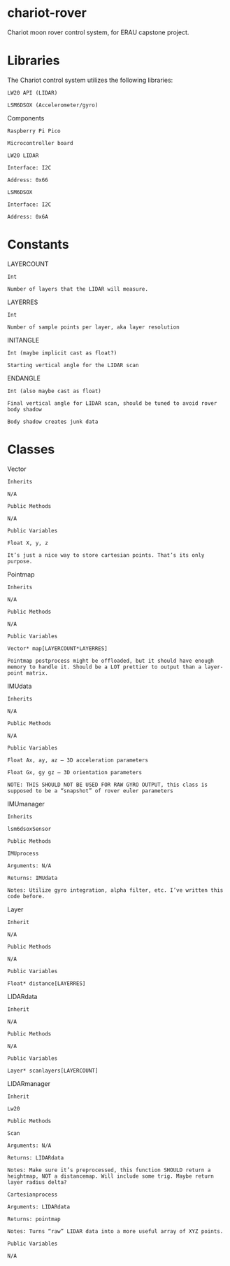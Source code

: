 # chariot-rover
Chariot moon rover control system, for ERAU capstone project.

# Libraries 

The Chariot control system utilizes the following libraries: 

    LW20 API (LIDAR) 

    LSM6DSOX (Accelerometer/gyro) 

Components 

    Raspberry Pi Pico 

    Microcontroller board 

    LW20 LIDAR 

    Interface: I2C 

    Address: 0x66 

    LSM6DSOX 

    Interface: I2C 

    Address: 0x6A 

# Constants 

LAYERCOUNT 

    Int 

    Number of layers that the LIDAR will measure. 

LAYERRES 

    Int 

    Number of sample points per layer, aka layer resolution 

INITANGLE 

    Int (maybe implicit cast as float?) 

    Starting vertical angle for the LIDAR scan 

ENDANGLE 

    Int (also maybe cast as float) 

    Final vertical angle for LIDAR scan, should be tuned to avoid rover body shadow 

    Body shadow creates junk data 

# Classes 

Vector 

    Inherits 

    N/A 

    Public Methods 

    N/A 

    Public Variables 

    Float X, y, z 

    It’s just a nice way to store cartesian points. That’s its only purpose. 

Pointmap 

    Inherits 

    N/A 

    Public Methods 

    N/A 

    Public Variables 

    Vector* map[LAYERCOUNT*LAYERRES] 

    Pointmap postprocess might be offloaded, but it should have enough memory to handle it. Should be a LOT prettier to output than a layer-point matrix. 

IMUdata 

    Inherits 

    N/A 

    Public Methods 

    N/A 

    Public Variables 

    Float Ax, ay, az – 3D acceleration parameters 

    Float Gx, gy gz – 3D orientation parameters 

    NOTE: THIS SHOULD NOT BE USED FOR RAW GYRO OUTPUT, this class is supposed to be a “snapshot” of rover euler parameters 

IMUmanager 

    Inherits 

    lsm6dsoxSensor 

    Public Methods 

    IMUprocess 

    Arguments: N/A 

    Returns: IMUdata 

    Notes: Utilize gyro integration, alpha filter, etc. I’ve written this code before. 

Layer 

    Inherit 

    N/A 

    Public Methods 

    N/A 

    Public Variables 

    Float* distance[LAYERRES] 

LIDARdata 

    Inherit 

    N/A 

    Public Methods 

    N/A 

    Public Variables 

    Layer* scanlayers[LAYERCOUNT] 

LIDARmanager 

    Inherit 

    Lw20 

    Public Methods 

    Scan 

    Arguments: N/A 

    Returns: LIDARdata 

    Notes: Make sure it’s preprocessed, this function SHOULD return a heightmap, NOT a distancemap. Will include some trig. Maybe return layer radius delta? 

    Cartesianprocess 

    Arguments: LIDARdata 

    Returns: pointmap 

    Notes: Turns “raw” LIDAR data into a more useful array of XYZ points. 

    Public Variables 

    N/A 
